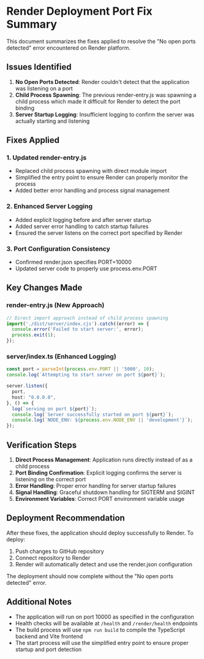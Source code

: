 # Render Deployment Port Fix Summary

This document summarizes the fixes applied to resolve the "No open ports detected" error encountered on Render platform.

## Issues Identified

1. **No Open Ports Detected**: Render couldn't detect that the application was listening on a port
2. **Child Process Spawning**: The previous render-entry.js was spawning a child process which made it difficult for Render to detect the port binding
3. **Server Startup Logging**: Insufficient logging to confirm the server was actually starting and listening

## Fixes Applied

### 1. Updated render-entry.js
- Replaced child process spawning with direct module import
- Simplified the entry point to ensure Render can properly monitor the process
- Added better error handling and process signal management

### 2. Enhanced Server Logging
- Added explicit logging before and after server startup
- Added server error handling to catch startup failures
- Ensured the server listens on the correct port specified by Render

### 3. Port Configuration Consistency
- Confirmed render.json specifies PORT=10000
- Updated server code to properly use process.env.PORT

## Key Changes Made

### render-entry.js (New Approach)
```javascript
// Direct import approach instead of child process spawning
import('./dist/server/index.cjs').catch((error) => {
  console.error('Failed to start server:', error);
  process.exit(1);
});
```

### server/index.ts (Enhanced Logging)
```typescript
const port = parseInt(process.env.PORT || '5000', 10);
console.log(`Attempting to start server on port ${port}`);

server.listen({
  port,
  host: "0.0.0.0",
}, () => {
  log(`serving on port ${port}`);
  console.log(`Server successfully started on port ${port}`);
  console.log(`NODE_ENV: ${process.env.NODE_ENV || 'development'}`);
});
```

## Verification Steps

1. **Direct Process Management**: Application runs directly instead of as a child process
2. **Port Binding Confirmation**: Explicit logging confirms the server is listening on the correct port
3. **Error Handling**: Proper error handling for server startup failures
4. **Signal Handling**: Graceful shutdown handling for SIGTERM and SIGINT
5. **Environment Variables**: Correct PORT environment variable usage

## Deployment Recommendation

After these fixes, the application should deploy successfully to Render. To deploy:

1. Push changes to GitHub repository
2. Connect repository to Render
3. Render will automatically detect and use the render.json configuration

The deployment should now complete without the "No open ports detected" error.

## Additional Notes

- The application will run on port 10000 as specified in the configuration
- Health checks will be available at `/health` and `/render/health` endpoints
- The build process will use `npm run build` to compile the TypeScript backend and Vite frontend
- The start process will use the simplified entry point to ensure proper startup and port detection